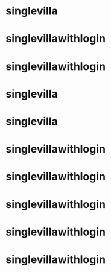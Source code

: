 # singlevilla
# singlevillawithlogin
# singlevillawithlogin
# singlevilla
# singlevilla
# singlevillawithlogin
# singlevillawithlogin
# singlevillawithlogin
# singlevillawithlogin
# singlevillawithlogin
